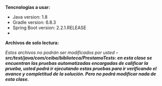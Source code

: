 **Tencnologías a usar:**

- Java version: 1.8
- Gradle version: 6.8.3
- Spring Boot version: 2.2.1.RELEASE
-
**Archivos de solo lectura:**

*Estos archivos no podrán ser modificados por usted*
***- src/test/java/com/ceiba/biblioteca/PrestamoTests: en esta clase se encuentran las pruebas automatizadas encargadas de calificar la prueba, usted podrá ir ejecutando estas pruebas para ir verificando el avance y completitud de la solución. Pero no podrá modificar nada de esta clase.***
